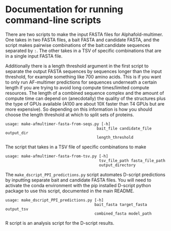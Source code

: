 # Documentation for running command-line scripts

There are two scripts to make the input FASTA files for Alphafold-multimer. One takes in two FASTA files, a bait FASTA and candidate FASTA, and the script makes pairwise combinations of the bait:candidate sequences separated by `:`. The other takes in a TSV of specific combinations that are in a single input FASTA file.

Additionally there is a length threshold argument in the first script to separate the output FASTA sequences by sequences longer than the input threshold, for example something like 700 amino acids. This is if you want to only run AF-multimer predictions for sequences underneath a certain length if you are trying to avoid long compute times/limited compute resources. The length of a combined sequence complex and the amount of compute time can depend on (anecdotally) the quality of the structures plus the type of GPUs available (A100 are about 10X faster than T4 GPUs but are more expensive). So depending on this information is how you should choose the length threshold at which to split sets of proteins.

```
usage: make-afmultimer-fasta-from-seqs.py [-h]
                                        bait_file candidate_file output_dir
                                        length_threshold
```

The script that takes in a TSV file of specific combinations to make

```
usage: make-afmultimer-fasta-from-tsv.py [-h]
                                         tsv_file_path fasta_file_path
                                         output_directory
```

The `make_dscript_PPI_predictions.py` script automates D-script predictions by inputting separate bait and candidate FASTA files. You will need to activate the conda environment with the pip installed D-script python package to use this script, documented in the main README.

```
usage: make_dscript_PPI_predictions.py [-h]
                                       bait_fasta target_fasta output_tsv
                                       combined_fasta model_path
```

R script is an analysis script for the D-script results.
